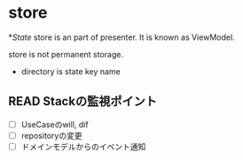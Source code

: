 # store

**State* store is an part of presenter.
It is known as ViewModel.


store is not permanent storage.

- directory is state key name

## READ Stackの監視ポイント

- [ ] UseCaseのwill, dif
- [ ] repositoryの変更
- [ ] ドメインモデルからのイベント通知
